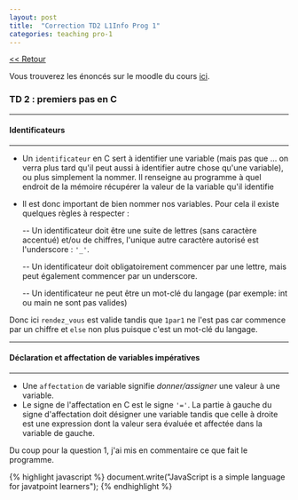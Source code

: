 ```yaml
---
layout: post
title:  "Correction TD2 L1Info Prog 1"
categories: teaching pro-1
---
```


[<< Retour](/teaching)

Vous trouverez les énoncés sur le moodle du cours [ici](https://moodlelms.univ-paris13.fr/course/view.php?id=1394).

### TD 2 : premiers pas en C

---

#### Identificateurs

---

- Un `identificateur` en C sert à identifier une variable (mais pas que ... on verra plus tard qu'il peut aussi à identifier autre chose qu'une variable), ou plus simplement la nommer. Il renseigne au programme à quel endroit de la mémoire récupérer la valeur de la variable qu'il identifie

- Il est donc important de bien nommer nos variables. Pour cela il existe quelques règles à respecter :

  -- Un identificateur doit être une suite de lettres (sans caractère accentué) et/ou de chiffres, l'unique autre caractère autorisé est l'underscore : `'_'`.

  -- Un identificateur doit obligatoirement commencer par une lettre, mais peut également commencer par un underscore.

  -- Un identificateur ne peut être un mot-clé du langage (par exemple: int ou main ne sont pas valides)

 Donc ici `rendez_vous` est valide tandis que `1par1` ne l'est pas car commence par un chiffre et `else` non plus puisque c'est un mot-clé du langage.

---
#### Déclaration et affectation de variables impératives
---

- Une `affectation` de variable signifie _donner/assigner_ une valeur à une variable.
- Le signe de l'affectation en C est le signe `'='`. La partie à gauche du signe d'affectation doit désigner une variable tandis que celle à droite est une expression dont la valeur sera évaluée et affectée dans la variable de gauche.

Du coup pour la question 1, j'ai mis en commentaire ce que fait le programme.

{% highlight javascript %}
document.write("JavaScript is a simple language for javatpoint learners");
{% endhighlight %}
